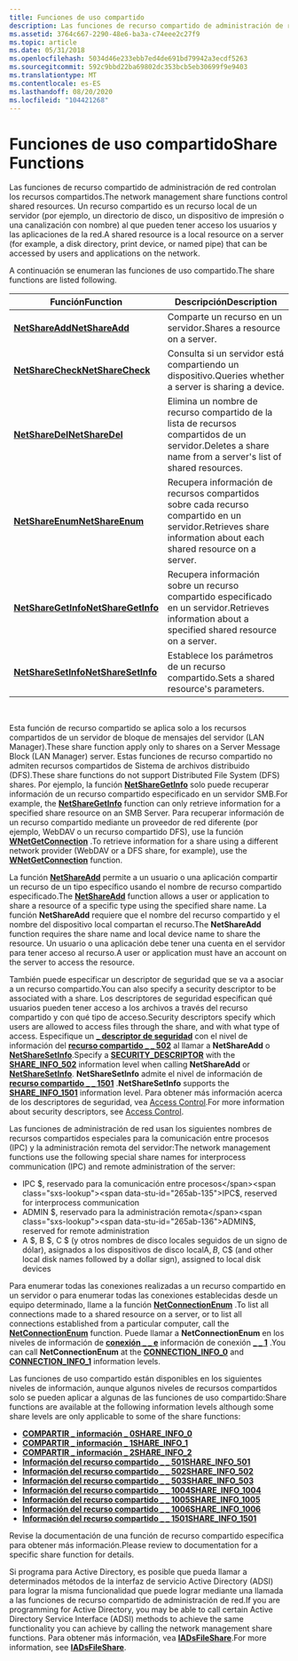 ```yaml
---
title: Funciones de uso compartido
description: Las funciones de recurso compartido de administración de red controlan los recursos compartidos. Un recurso compartido es un recurso local de un servidor (por ejemplo, un directorio de disco, un dispositivo de impresión o una canalización con nombre) al que pueden tener acceso los usuarios y las aplicaciones de la red.
ms.assetid: 3764c667-2290-48e6-ba3a-c74eee2c27f9
ms.topic: article
ms.date: 05/31/2018
ms.openlocfilehash: 5034d46e233ebb7ed4de691bd79942a3ecdf5263
ms.sourcegitcommit: 592c9bbd22ba69802dc353bcb5eb30699f9e9403
ms.translationtype: MT
ms.contentlocale: es-ES
ms.lasthandoff: 08/20/2020
ms.locfileid: "104421268"
---
```

# <a name="share-functions"></a><span data-ttu-id="265ab-104">Funciones de uso compartido</span><span class="sxs-lookup"><span data-stu-id="265ab-104">Share Functions</span></span>

<span data-ttu-id="265ab-105">Las funciones de recurso compartido de administración de red controlan los recursos compartidos.</span><span class="sxs-lookup"><span data-stu-id="265ab-105">The network management share functions control shared resources.</span></span> <span data-ttu-id="265ab-106">Un recurso compartido es un recurso local de un servidor (por ejemplo, un directorio de disco, un dispositivo de impresión o una canalización con nombre) al que pueden tener acceso los usuarios y las aplicaciones de la red.</span><span class="sxs-lookup"><span data-stu-id="265ab-106">A shared resource is a local resource on a server (for example, a disk directory, print device, or named pipe) that can be accessed by users and applications on the network.</span></span>

<span data-ttu-id="265ab-107">A continuación se enumeran las funciones de uso compartido.</span><span class="sxs-lookup"><span data-stu-id="265ab-107">The share functions are listed following.</span></span>



| <span data-ttu-id="265ab-108">Función</span><span class="sxs-lookup"><span data-stu-id="265ab-108">Function</span></span>                                  | <span data-ttu-id="265ab-109">Descripción</span><span class="sxs-lookup"><span data-stu-id="265ab-109">Description</span></span>                                                          |
|-------------------------------------------|----------------------------------------------------------------------|
| [<span data-ttu-id="265ab-110">**NetShareAdd**</span><span class="sxs-lookup"><span data-stu-id="265ab-110">**NetShareAdd**</span></span>](/windows/desktop/api/lmshare/nf-lmshare-netshareadd)         | <span data-ttu-id="265ab-111">Comparte un recurso en un servidor.</span><span class="sxs-lookup"><span data-stu-id="265ab-111">Shares a resource on a server.</span></span>                                       |
| [<span data-ttu-id="265ab-112">**NetShareCheck**</span><span class="sxs-lookup"><span data-stu-id="265ab-112">**NetShareCheck**</span></span>](/windows/desktop/api/lmshare/nf-lmshare-netsharecheck)     | <span data-ttu-id="265ab-113">Consulta si un servidor está compartiendo un dispositivo.</span><span class="sxs-lookup"><span data-stu-id="265ab-113">Queries whether a server is sharing a device.</span></span>                        |
| [<span data-ttu-id="265ab-114">**NetShareDel**</span><span class="sxs-lookup"><span data-stu-id="265ab-114">**NetShareDel**</span></span>](/windows/desktop/api/lmshare/nf-lmshare-netsharedel)         | <span data-ttu-id="265ab-115">Elimina un nombre de recurso compartido de la lista de recursos compartidos de un servidor.</span><span class="sxs-lookup"><span data-stu-id="265ab-115">Deletes a share name from a server's list of shared resources.</span></span>       |
| [<span data-ttu-id="265ab-116">**NetShareEnum**</span><span class="sxs-lookup"><span data-stu-id="265ab-116">**NetShareEnum**</span></span>](/windows/desktop/api/lmshare/nf-lmshare-netshareenum)       | <span data-ttu-id="265ab-117">Recupera información de recursos compartidos sobre cada recurso compartido en un servidor.</span><span class="sxs-lookup"><span data-stu-id="265ab-117">Retrieves share information about each shared resource on a server.</span></span>  |
| [<span data-ttu-id="265ab-118">**NetShareGetInfo**</span><span class="sxs-lookup"><span data-stu-id="265ab-118">**NetShareGetInfo**</span></span>](/windows/desktop/api/lmshare/nf-lmshare-netsharegetinfo) | <span data-ttu-id="265ab-119">Recupera información sobre un recurso compartido especificado en un servidor.</span><span class="sxs-lookup"><span data-stu-id="265ab-119">Retrieves information about a specified shared resource on a server.</span></span> |
| [<span data-ttu-id="265ab-120">**NetShareSetInfo**</span><span class="sxs-lookup"><span data-stu-id="265ab-120">**NetShareSetInfo**</span></span>](/windows/desktop/api/lmshare/nf-lmshare-netsharesetinfo) | <span data-ttu-id="265ab-121">Establece los parámetros de un recurso compartido.</span><span class="sxs-lookup"><span data-stu-id="265ab-121">Sets a shared resource's parameters.</span></span>                                 |



 

<span data-ttu-id="265ab-122">Esta función de recurso compartido se aplica solo a los recursos compartidos de un servidor de bloque de mensajes del servidor (LAN Manager).</span><span class="sxs-lookup"><span data-stu-id="265ab-122">These share function apply only to shares on a Server Message Block (LAN Manager) server.</span></span> <span data-ttu-id="265ab-123">Estas funciones de recurso compartido no admiten recursos compartidos de Sistema de archivos distribuido (DFS).</span><span class="sxs-lookup"><span data-stu-id="265ab-123">These share functions do not support Distributed File System (DFS) shares.</span></span> <span data-ttu-id="265ab-124">Por ejemplo, la función [**NetShareGetInfo**](/windows/desktop/api/lmshare/nf-lmshare-netsharegetinfo) solo puede recuperar información de un recurso compartido especificado en un servidor SMB.</span><span class="sxs-lookup"><span data-stu-id="265ab-124">For example, the [**NetShareGetInfo**](/windows/desktop/api/lmshare/nf-lmshare-netsharegetinfo) function can only retrieve information for a specified share resource on an SMB Server.</span></span> <span data-ttu-id="265ab-125">Para recuperar información de un recurso compartido mediante un proveedor de red diferente (por ejemplo, WebDAV o un recurso compartido DFS), use la función [**WNetGetConnection**](/windows/desktop/api/winnetwk/nf-winnetwk-wnetgetconnectiona) .</span><span class="sxs-lookup"><span data-stu-id="265ab-125">To retrieve information for a share using a different network provider (WebDAV or a DFS share, for example), use the [**WNetGetConnection**](/windows/desktop/api/winnetwk/nf-winnetwk-wnetgetconnectiona) function.</span></span>

<span data-ttu-id="265ab-126">La función [**NetShareAdd**](/windows/desktop/api/lmshare/nf-lmshare-netshareadd) permite a un usuario o una aplicación compartir un recurso de un tipo específico usando el nombre de recurso compartido especificado.</span><span class="sxs-lookup"><span data-stu-id="265ab-126">The [**NetShareAdd**](/windows/desktop/api/lmshare/nf-lmshare-netshareadd) function allows a user or application to share a resource of a specific type using the specified share name.</span></span> <span data-ttu-id="265ab-127">La función **NetShareAdd** requiere que el nombre del recurso compartido y el nombre del dispositivo local compartan el recurso.</span><span class="sxs-lookup"><span data-stu-id="265ab-127">The **NetShareAdd** function requires the share name and local device name to share the resource.</span></span> <span data-ttu-id="265ab-128">Un usuario o una aplicación debe tener una cuenta en el servidor para tener acceso al recurso.</span><span class="sxs-lookup"><span data-stu-id="265ab-128">A user or application must have an account on the server to access the resource.</span></span>

<span data-ttu-id="265ab-129">También puede especificar un descriptor de seguridad que se va a asociar a un recurso compartido.</span><span class="sxs-lookup"><span data-stu-id="265ab-129">You can also specify a security descriptor to be associated with a share.</span></span> <span data-ttu-id="265ab-130">Los descriptores de seguridad especifican qué usuarios pueden tener acceso a los archivos a través del recurso compartido y con qué tipo de acceso.</span><span class="sxs-lookup"><span data-stu-id="265ab-130">Security descriptors specify which users are allowed to access files through the share, and with what type of access.</span></span> <span data-ttu-id="265ab-131">Especifique un [**\_ descriptor de seguridad**](/windows/desktop/api/winnt/ns-winnt-security_descriptor) con el nivel de información del [**recurso compartido \_ \_ 502**](/windows/desktop/api/lmshare/ns-lmshare-share_info_502) al llamar a **NetShareAdd** o [**NetShareSetInfo**](/windows/desktop/api/lmshare/nf-lmshare-netsharesetinfo).</span><span class="sxs-lookup"><span data-stu-id="265ab-131">Specify a [**SECURITY\_DESCRIPTOR**](/windows/desktop/api/winnt/ns-winnt-security_descriptor) with the [**SHARE\_INFO\_502**](/windows/desktop/api/lmshare/ns-lmshare-share_info_502) information level when calling **NetShareAdd** or [**NetShareSetInfo**](/windows/desktop/api/lmshare/nf-lmshare-netsharesetinfo).</span></span> <span data-ttu-id="265ab-132">**NetShareSetInfo** admite el nivel de información de [**recurso compartido \_ \_ 1501**](/windows/desktop/api/lmshare/ns-lmshare-share_info_1501) .</span><span class="sxs-lookup"><span data-stu-id="265ab-132">**NetShareSetInfo** supports the [**SHARE\_INFO\_1501**](/windows/desktop/api/lmshare/ns-lmshare-share_info_1501) information level.</span></span> <span data-ttu-id="265ab-133">Para obtener más información acerca de los descriptores de seguridad, vea [Access Control](/windows/desktop/SecAuthZ/access-control).</span><span class="sxs-lookup"><span data-stu-id="265ab-133">For more information about security descriptors, see [Access Control](/windows/desktop/SecAuthZ/access-control).</span></span>

<span data-ttu-id="265ab-134">Las funciones de administración de red usan los siguientes nombres de recursos compartidos especiales para la comunicación entre procesos (IPC) y la administración remota del servidor:</span><span class="sxs-lookup"><span data-stu-id="265ab-134">The network management functions use the following special share names for interprocess communication (IPC) and remote administration of the server:</span></span>

-   <span data-ttu-id="265ab-135">IPC $, reservado para la comunicación entre procesos</span><span class="sxs-lookup"><span data-stu-id="265ab-135">IPC$, reserved for interprocess communication</span></span>
-   <span data-ttu-id="265ab-136">ADMIN $, reservado para la administración remota</span><span class="sxs-lookup"><span data-stu-id="265ab-136">ADMIN$, reserved for remote administration</span></span>
-   <span data-ttu-id="265ab-137">A $, B $, C $ (y otros nombres de disco locales seguidos de un signo de dólar), asignados a los dispositivos de disco local</span><span class="sxs-lookup"><span data-stu-id="265ab-137">A$, B$, C$ (and other local disk names followed by a dollar sign), assigned to local disk devices</span></span>

<span data-ttu-id="265ab-138">Para enumerar todas las conexiones realizadas a un recurso compartido en un servidor o para enumerar todas las conexiones establecidas desde un equipo determinado, llame a la función [**NetConnectionEnum**](/windows/desktop/api/lmshare/nf-lmshare-netconnectionenum) .</span><span class="sxs-lookup"><span data-stu-id="265ab-138">To list all connections made to a shared resource on a server, or to list all connections established from a particular computer, call the [**NetConnectionEnum**](/windows/desktop/api/lmshare/nf-lmshare-netconnectionenum) function.</span></span> <span data-ttu-id="265ab-139">Puede llamar a **NetConnectionEnum** en los niveles de información de [**conexión \_ \_ e**](/windows/desktop/api/lmshare/ns-lmshare-connection_info_0) información de conexión [**\_ \_ 1**](/windows/desktop/api/lmshare/ns-lmshare-connection_info_1) .</span><span class="sxs-lookup"><span data-stu-id="265ab-139">You can call **NetConnectionEnum** at the [**CONNECTION\_INFO\_0**](/windows/desktop/api/lmshare/ns-lmshare-connection_info_0) and [**CONNECTION\_INFO\_1**](/windows/desktop/api/lmshare/ns-lmshare-connection_info_1) information levels.</span></span>

<span data-ttu-id="265ab-140">Las funciones de uso compartido están disponibles en los siguientes niveles de información, aunque algunos niveles de recursos compartidos solo se pueden aplicar a algunas de las funciones de uso compartido:</span><span class="sxs-lookup"><span data-stu-id="265ab-140">Share functions are available at the following information levels although some share levels are only applicable to some of the share functions:</span></span>

-   [<span data-ttu-id="265ab-141">**COMPARTIR \_ información \_ 0**</span><span class="sxs-lookup"><span data-stu-id="265ab-141">**SHARE\_INFO\_0**</span></span>](/windows/desktop/api/lmshare/ns-lmshare-share_info_0)
-   [<span data-ttu-id="265ab-142">**COMPARTIR \_ información \_ 1**</span><span class="sxs-lookup"><span data-stu-id="265ab-142">**SHARE\_INFO\_1**</span></span>](/windows/desktop/api/lmshare/ns-lmshare-share_info_1)
-   [<span data-ttu-id="265ab-143">**COMPARTIR \_ información \_ 2**</span><span class="sxs-lookup"><span data-stu-id="265ab-143">**SHARE\_INFO\_2**</span></span>](/windows/desktop/api/lmshare/ns-lmshare-share_info_2)
-   [<span data-ttu-id="265ab-144">**Información del recurso compartido \_ \_ 501**</span><span class="sxs-lookup"><span data-stu-id="265ab-144">**SHARE\_INFO\_501**</span></span>](/windows/desktop/api/lmshare/ns-lmshare-share_info_501)
-   [<span data-ttu-id="265ab-145">**Información del recurso compartido \_ \_ 502**</span><span class="sxs-lookup"><span data-stu-id="265ab-145">**SHARE\_INFO\_502**</span></span>](/windows/desktop/api/lmshare/ns-lmshare-share_info_502)
-   [<span data-ttu-id="265ab-146">**Información del recurso compartido \_ \_ 503**</span><span class="sxs-lookup"><span data-stu-id="265ab-146">**SHARE\_INFO\_503**</span></span>](/windows/desktop/api/lmshare/ns-lmshare-share_info_503)
-   [<span data-ttu-id="265ab-147">**Información del recurso compartido \_ \_ 1004**</span><span class="sxs-lookup"><span data-stu-id="265ab-147">**SHARE\_INFO\_1004**</span></span>](/windows/desktop/api/lmshare/ns-lmshare-share_info_1004)
-   [<span data-ttu-id="265ab-148">**Información del recurso compartido \_ \_ 1005**</span><span class="sxs-lookup"><span data-stu-id="265ab-148">**SHARE\_INFO\_1005**</span></span>](/windows/desktop/api/lmshare/ns-lmshare-share_info_1005)
-   [<span data-ttu-id="265ab-149">**Información del recurso compartido \_ \_ 1006**</span><span class="sxs-lookup"><span data-stu-id="265ab-149">**SHARE\_INFO\_1006**</span></span>](/windows/desktop/api/lmshare/ns-lmshare-share_info_1006)
-   [<span data-ttu-id="265ab-150">**Información del recurso compartido \_ \_ 1501**</span><span class="sxs-lookup"><span data-stu-id="265ab-150">**SHARE\_INFO\_1501**</span></span>](/windows/desktop/api/lmshare/ns-lmshare-share_info_1501)

<span data-ttu-id="265ab-151">Revise la documentación de una función de recurso compartido específica para obtener más información.</span><span class="sxs-lookup"><span data-stu-id="265ab-151">Please review to documentation for a specific share function for details.</span></span>

<span data-ttu-id="265ab-152">Si programa para Active Directory, es posible que pueda llamar a determinados métodos de la interfaz de servicio Active Directory (ADSI) para lograr la misma funcionalidad que puede lograr mediante una llamada a las funciones de recurso compartido de administración de red.</span><span class="sxs-lookup"><span data-stu-id="265ab-152">If you are programming for Active Directory, you may be able to call certain Active Directory Service Interface (ADSI) methods to achieve the same functionality you can achieve by calling the network management share functions.</span></span> <span data-ttu-id="265ab-153">Para obtener más información, vea [**IADsFileShare**](/windows/desktop/api/iads/nn-iads-iadsfileshare).</span><span class="sxs-lookup"><span data-stu-id="265ab-153">For more information, see [**IADsFileShare**](/windows/desktop/api/iads/nn-iads-iadsfileshare).</span></span>

 

 